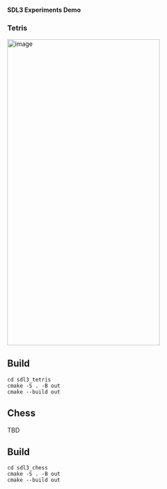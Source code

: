 #### SDL3 Experiments Demo
### Tetris
<img width="350" height="702" alt="image" src="https://github.com/user-attachments/assets/8f573363-4334-4561-a2cf-39a4c94a4a4e" />

## Build
```
cd sdl3_tetris
cmake -S . -B out
cmake --build out
```

## Chess
TBD

## Build
```
cd sdl3_chess
cmake -S . -B out
cmake --build out
```
